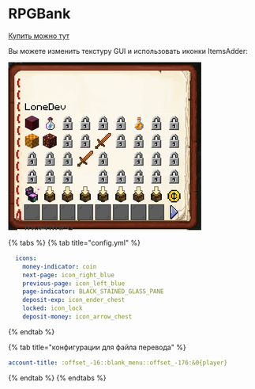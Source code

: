 # RPGBank

[Купить можно тут](https://www.spigotmc.org/resources/%E2%9C%85must-have%E2%9C%85-rpgbank-store-your-items-exp-and-money-using-villagers-npcs-and-custom-gui.29139/)

Вы можете изменить текстуру GUI и использовать иконки ItemsAdder:

![](../../.gitbook/assets/image%20%2812%29.png)

{% tabs %}
{% tab title="config.yml" %}
```yaml
  icons:
    money-indicator: coin
    next-page: icon_right_blue
    previous-page: icon_left_blue
    page-indicator: BLACK_STAINED_GLASS_PANE
    deposit-exp: icon_ender_chest
    locked: icon_lock
    deposit-money: icon_arrow_chest
```
{% endtab %}

{% tab title="конфигурации для файла перевода" %}
```yaml
account-title: :offset_-16::blank_menu::offset_-176:&0{player}
```
{% endtab %}
{% endtabs %}

